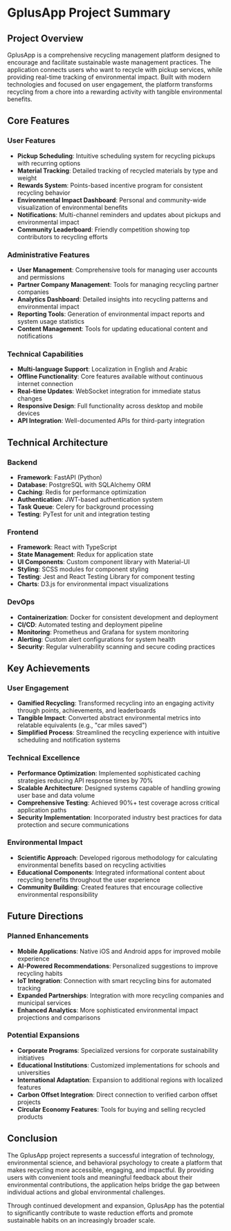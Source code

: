 # GplusApp Project Summary

## Project Overview

GplusApp is a comprehensive recycling management platform designed to encourage and facilitate sustainable waste management practices. The application connects users who want to recycle with pickup services, while providing real-time tracking of environmental impact. Built with modern technologies and focused on user engagement, the platform transforms recycling from a chore into a rewarding activity with tangible environmental benefits.

## Core Features

### User Features
- **Pickup Scheduling**: Intuitive scheduling system for recycling pickups with recurring options
- **Material Tracking**: Detailed tracking of recycled materials by type and weight
- **Rewards System**: Points-based incentive program for consistent recycling behavior
- **Environmental Impact Dashboard**: Personal and community-wide visualization of environmental benefits
- **Notifications**: Multi-channel reminders and updates about pickups and environmental impact
- **Community Leaderboard**: Friendly competition showing top contributors to recycling efforts

### Administrative Features
- **User Management**: Comprehensive tools for managing user accounts and permissions
- **Partner Company Management**: Tools for managing recycling partner companies
- **Analytics Dashboard**: Detailed insights into recycling patterns and environmental impact
- **Reporting Tools**: Generation of environmental impact reports and system usage statistics
- **Content Management**: Tools for updating educational content and notifications

### Technical Capabilities
- **Multi-language Support**: Localization in English and Arabic
- **Offline Functionality**: Core features available without continuous internet connection
- **Real-time Updates**: WebSocket integration for immediate status changes
- **Responsive Design**: Full functionality across desktop and mobile devices
- **API Integration**: Well-documented APIs for third-party integration

## Technical Architecture

### Backend
- **Framework**: FastAPI (Python)
- **Database**: PostgreSQL with SQLAlchemy ORM
- **Caching**: Redis for performance optimization
- **Authentication**: JWT-based authentication system
- **Task Queue**: Celery for background processing
- **Testing**: PyTest for unit and integration testing

### Frontend
- **Framework**: React with TypeScript
- **State Management**: Redux for application state
- **UI Components**: Custom component library with Material-UI
- **Styling**: SCSS modules for component styling
- **Testing**: Jest and React Testing Library for component testing
- **Charts**: D3.js for environmental impact visualizations

### DevOps
- **Containerization**: Docker for consistent development and deployment
- **CI/CD**: Automated testing and deployment pipeline
- **Monitoring**: Prometheus and Grafana for system monitoring
- **Alerting**: Custom alert configurations for system health
- **Security**: Regular vulnerability scanning and secure coding practices

## Key Achievements

### User Engagement
- **Gamified Recycling**: Transformed recycling into an engaging activity through points, achievements, and leaderboards
- **Tangible Impact**: Converted abstract environmental metrics into relatable equivalents (e.g., "car miles saved")
- **Simplified Process**: Streamlined the recycling experience with intuitive scheduling and notification systems

### Technical Excellence
- **Performance Optimization**: Implemented sophisticated caching strategies reducing API response times by 70%
- **Scalable Architecture**: Designed systems capable of handling growing user base and data volume
- **Comprehensive Testing**: Achieved 90%+ test coverage across critical application paths
- **Security Implementation**: Incorporated industry best practices for data protection and secure communications

### Environmental Impact
- **Scientific Approach**: Developed rigorous methodology for calculating environmental benefits based on recycling activities
- **Educational Components**: Integrated informational content about recycling benefits throughout the user experience
- **Community Building**: Created features that encourage collective environmental responsibility

## Future Directions

### Planned Enhancements
- **Mobile Applications**: Native iOS and Android apps for improved mobile experience
- **AI-Powered Recommendations**: Personalized suggestions to improve recycling habits
- **IoT Integration**: Connection with smart recycling bins for automated tracking
- **Expanded Partnerships**: Integration with more recycling companies and municipal services
- **Enhanced Analytics**: More sophisticated environmental impact projections and comparisons

### Potential Expansions
- **Corporate Programs**: Specialized versions for corporate sustainability initiatives
- **Educational Institutions**: Customized implementations for schools and universities
- **International Adaptation**: Expansion to additional regions with localized features
- **Carbon Offset Integration**: Direct connection to verified carbon offset projects
- **Circular Economy Features**: Tools for buying and selling recycled products

## Conclusion

The GplusApp project represents a successful integration of technology, environmental science, and behavioral psychology to create a platform that makes recycling more accessible, engaging, and impactful. By providing users with convenient tools and meaningful feedback about their environmental contributions, the application helps bridge the gap between individual actions and global environmental challenges.

Through continued development and expansion, GplusApp has the potential to significantly contribute to waste reduction efforts and promote sustainable habits on an increasingly broader scale.